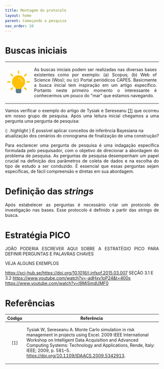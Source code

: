 ```yaml
---
title: Montagem do protocolo
layout: home
parent: Começando a pesquisa
nav_order: 10
---
```


<!--Don't delete this script-->
<script src = "https://polyfill.io/v3/polyfill.min.js?features=es6"></script>
<script id = "MathJax-script" async src="https://cdn.jsdelivr.net/npm/mathjax@3/es5/tex-mml-chtml.js"></script>
<!--Don't delete this script-->

<h1>Buscas iniciais</h1>

<table>
  <tr>
    <td>
      <img src="assets/images/fig00-1.png" alt = "fig00-1" width = "100%" height = "auto">
    </td>
    <td>
        <p align = "justify">
        As buscas iniciais podem ser realizadas nas diversas bases existentes como por exemplo: (a) Scopus; (b) Web of Science (Wos); ou (c) Portal periódicos CAPES. Basicmente a busca inicial tem inspiração em um artigo específico. Portanto neste primeiro momento o interessante é conhecermos um pouco do "mar" que estamos navegando.
        </p>
    </td>
  </tr>
</table>

<p align = "justify">
Vamos verificar o exemplo do artigo de Tysiak e Sereseanu <a href = "#ref1">[1]</a> que ocorreu em nosso grupo de pesquisa. Após uma leitura inicial chegamos a uma pergunta uma pergunta de pesquisa:
</p>

{: .highlight }
É possível aplicar conceitos de inferência Bayesiana na atualização dos cenários do cronograma de finalização de uma construção?

<p align = "justify">
Para esclarecer uma pergunta de pesquisa é uma indagação específica formulada pelo pesquisador, com o objetivo de direcionar a abordagem do problema de pesquisa. As perguntas de pesquisa desempenham um papel crucial na definição dos parâmetros de coleta de dados e na escolha do tipo de estudo a ser conduzido. É essencial que essas perguntas sejam específicas, de fácil compreensão e diretas em sua abordagem.
</p>

<h1>Definição das <i>strings</i></h1>

<p align = "justify">
Após estabelecer as perguntas é necessário criar um protocolo de investigação nas bases. Esse protocolo é definido a partir das <i>strings</i> de busca.
</p>

<h1>Estratégia PICO</h1>

<p align = "justify">
JOÃO PODERIA ESCREVER AQUI SOBRE A ESTRATÉGIO PICO PARA DEFINIR PERGUNTAS E PALAVRAS CHAVES

VEJA ALGUNS EXEMPLOS

https://sci-hub.se/https://doi.org/10.1016/j.infsof.2015.03.007
SEÇÃO 3.1 E 3.2
https://www.youtube.com/watch?v=-adHxv1oP24&t=400s
https://www.youtube.com/watch?v=I9MjSmdUMF0
</p>


<h1>Referências</h1>

<table>
    <thead>
        <tr>
            <th>Código</th>
            <th>Referência</th>
        </tr>
    </thead>
    <tbody>
        <tr>
            <td><p align = "center" id = "ref1">[1]</p></td>
            <td><p align = "left">Tysiak W, Sereseanu A. Monte Carlo simulation in risk management in projects using Excel. 2009 IEEE International Workshop on Intelligent Data Acquisition and Advanced Computing Systems: Technology and Applications, Rende, Italy: IEEE; 2009, p. 581–5. <a target = "_blank" href = "https://doi.org/10.1109/IDAACS.2009.5342913">https://doi.org/10.1109/IDAACS.2009.5342913</a>.</p></td>
        </tr>
    </tbody>
</table>